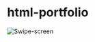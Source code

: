 # html-portfolio

![Swipe-screen](https://github.com/user-attachments/assets/3f6dcbdf-04e9-491d-bb33-a9831750d26f)

